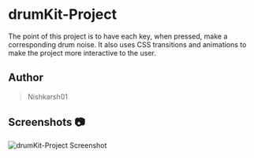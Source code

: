# drumKit-Project

The point of this project is to have each key, when pressed, make a corresponding drum noise. It also uses CSS transitions and animations to make the project more interactive to the user.

## Author 
> Nishkarsh01


## Screenshots 📷
![drumKit-Project Screenshot](screenshots/)

